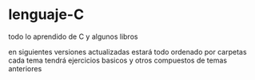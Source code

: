 # lenguaje-C
todo lo aprendido de C y algunos libros 

en siguientes versiones actualizadas estará todo ordenado por carpetas
cada tema tendrá ejercicios basicos y otros compuestos de temas anteriores
